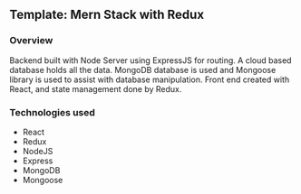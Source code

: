 ## Template: Mern Stack with Redux

### Overview
Backend built with Node Server using ExpressJS for routing. A cloud based database holds all the data. MongoDB database is used and Mongoose library is used to assist with database manipulation. Front end created with React, and state management done by Redux. 

### Technologies used
- React
- Redux
- NodeJS
- Express
- MongoDB
- Mongoose

